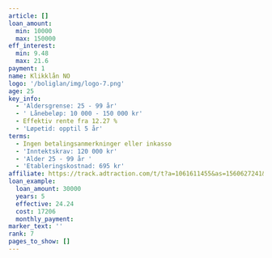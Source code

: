 ```yaml
---
article: []
loan_amount:
  min: 10000
  max: 150000
eff_interest:
  min: 9.48
  max: 21.6
payment: 1
name: Klikklån NO
logo: '/boliglan/img/logo-7.png'
age: 25
key_info:
  - 'Aldersgrense: 25 - 99 år'
  - ' Lånebeløp: 10 000 - 150 000 kr'
  - Effektiv rente fra 12.27 %
  - 'Løpetid: opptil 5 år'
terms:
  - Ingen betalingsanmerkninger eller inkasso
  - 'Inntektskrav: 120 000 kr'
  - 'Alder 25 - 99 år '
  - 'Etableringskostnad: 695 kr'
affiliate: https://track.adtraction.com/t/t?a=1061611455&as=1560627241&t=2&tk=1
loan_example:
  loan_amount: 30000
  years: 5
  effective: 24.24
  cost: 17206
  monthly_payment:
marker_text: ''
rank: 7
pages_to_show: []
---
```

